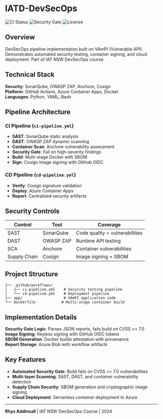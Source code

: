 # IATD-DevSecOps

![CI Status](https://github.com/rwaddinsall/IATD-DevSecOps/actions/workflows/ci-pipeline.yml/badge.svg)
![Security Gate](https://img.shields.io/badge/security--gate-passing-green)
![License](https://img.shields.io/github/license/rwaddinsall/IATD-DevSecOps)

## Overview

DevSecOps pipeline implementation built on VAmPI (Vulnerable API). Demonstrates automated security testing, container signing, and cloud deployment. Part of IAT NSW DevSecOps course.

## Technical Stack

**Security**: SonarQube, OWASP ZAP, Anchore, Cosign  
**Platform**: GitHub Actions, Azure Container Apps, Docker  
**Languages**: Python, YAML, Bash

## Pipeline Architecture

### CI Pipeline (`ci-pipeline.yml`)
- **SAST**: SonarQube static analysis
- **DAST**: OWASP ZAP dynamic scanning  
- **Container Scan**: Anchore vulnerability assessment
- **Security Gate**: Fail on high-severity findings
- **Build**: Multi-stage Docker with SBOM
- **Sign**: Cosign image signing with GitHub OIDC

### CD Pipeline (`cd-pipeline.yml`)
- **Verify**: Cosign signature validation
- **Deploy**: Azure Container Apps
- **Report**: Centralized security artifacts

## Security Controls

| Control | Tool | Coverage |
|---------|------|----------|
| SAST | SonarQube | Code quality + vulnerabilities |
| DAST | OWASP ZAP | Runtime API testing |
| SCA | Anchore | Container vulnerabilities |
| Supply Chain | Cosign | Image signing + SBOM |

## Project Structure

```
├── .github/workflows/
│   ├── ci-pipeline.yml    # Security testing pipeline
│   └── cd-pipeline.yml    # Deployment pipeline
├── app/                   # VAmPI application code
└── Dockerfile            # Multi-stage container build
```

## Implementation Details

**Security Gate Logic**: Parses JSON reports, fails build on CVSS >= 7.0  
**Image Signing**: Keyless signing with GitHub OIDC tokens  
**SBOM Generation**: Docker buildx attestation with provenance  
**Report Storage**: Azure Blob with workflow artifacts



## Key Features

- **Automated Security Gate**: Build fails on CVSS >= 7.0 vulnerabilities
- **Multi-layer Scanning**: SAST, DAST, and container vulnerability detection
- **Supply Chain Security**: SBOM generation and cryptographic image signing
- **Cloud Deployment**: Serverless container deployment to Azure

---

**Rhys Addinsall** | IAT NSW DevSecOps Course | 2024

